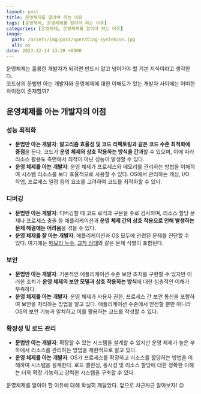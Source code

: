 ```yaml
---
layout: post
title: 운영체제를 알아야 하는 이유
tags: [운영체제, 운영체제를 알아야 하는 이유]
categories: [운영체제, 운영체제를 알아야 하는 이유]
image:
  path: /assets/img/post/operating-system/os.jpg
  alt: os
date: 2023-12-14 13:28 +0900
---
```


운영체제는 훌륭한 개발자가 되려면 반드시 알고 넘어가야 할 기본 지식이라고 생각한다. <br>
코드상의 문법만 아는 개발자와 운영체제에 대한 이해도가 있는 개발자 사이에는 어떠한 차이점이 존재할까?

## 운영체제를 아는 개발자의 이점

### 성능 최적화

- **문법만 아는 개발자**: **알고리즘 효율성 및 코드 리팩토링과 같은 코드 수준 최적화에 중점**을 둔다. 코드가 **운영 체제와 상호 작용하는 방식을 간과**할 수 있으며, 이에 따라 리소스 활용도 측면에서 최적이 아닌 성능이 발생할 수 있다.
- **운영 체제를 아는 개발자**: 운영 체제가 프로세스와 메모리를 관리하는 방법을 이해하여 시스템 리소스를 보다 효율적으로 사용할 수 있다. OS에서 관리하는 캐싱, I/O 작업, 프로세스 일정 등의 요소를 고려하여 코드를 최적화할 수 있다.

### 디버깅

- **문법만 아는 개발자**: 디버깅할 때 코드 로직과 구문을 주로 검사하며, 리소스 할당 문제나 프로세스 충돌 등 애플리케이션과 **운영 체제 간의 상호 작용으로 인해 발생하는 문제 해결에는 어려움**을 겪을 수 있다.
- **운영 체제를 잘 아는 개발자**: 애플리케이션과 OS 모두에 관련된 문제를 진단할 수 있다. 여기에는 [메모리 누수](https://ko.wikipedia.org/wiki/%EB%A9%94%EB%AA%A8%EB%A6%AC_%EB%88%84%EC%88%98), [교착 상태](https://ko.wikipedia.org/wiki/%EA%B5%90%EC%B0%A9_%EC%83%81%ED%83%9C)와 같은 문제 식별이 포함된다.

### 보안

- **문법만 아는 개발자**: 기본적인 애플리케이션 수준 보안 조치를 구현할 수 있지만 이러한 조치가 **운영 체제의 보안 모델과 상호 작용하는 방식**에 대한 심층적인 이해가 부족하다.
- **운영 체제를 아는 개발자**: 운영 체제가 사용자 권한, 프로세스 간 보안 통신을 포함하여 보안을 처리하는 방법을 알고 있다. 애플리케이션 수준에서 안전할 뿐만 아니라 OS의 보안 기능과 일치하고 이를 활용하는 코드를 작성할 수 있다.

### 확장성 및 로드 관리

- **문법만 아는 개발자**: 확장할 수 있는 시스템을 설계할 수 있지만 운영 체제가 높은 부하에서 리소스를 관리하는 방법을 제한적으로 알고 있다.
- **운영 체제를 아는 개발자**: OS가 프로세스를 확장하고 리소스를 할당하는 방법을 이해하여 시스템을 설계한다. 로드 밸런싱, 동시성 및 리소스 할당에 대한 정확한 이해는 더욱 확장 가능하고 강력한 시스템을 구축할 수 있다.

운영체제를 알아야 할 이유에 대해 확실히 꺠달았다. 앞으로 차근차근 알아보자! 😉
